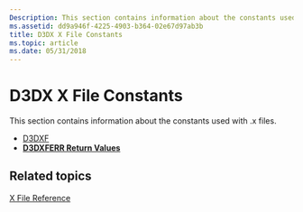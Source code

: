 ```yaml
---
Description: This section contains information about the constants used with .x files.
ms.assetid: dd9a946f-4225-4903-b364-02e67d97ab3b
title: D3DX X File Constants
ms.topic: article
ms.date: 05/31/2018
---
```


# D3DX X File Constants

This section contains information about the constants used with .x files.

-   [D3DXF](d3dxf.md)
-   [**D3DXFERR Return Values**](./d3dxferr-return-values.md)

## Related topics

<dl> <dt>

[X File Reference](dx9-graphics-reference-d3dx-x-file.md)
</dt> </dl>

 

 